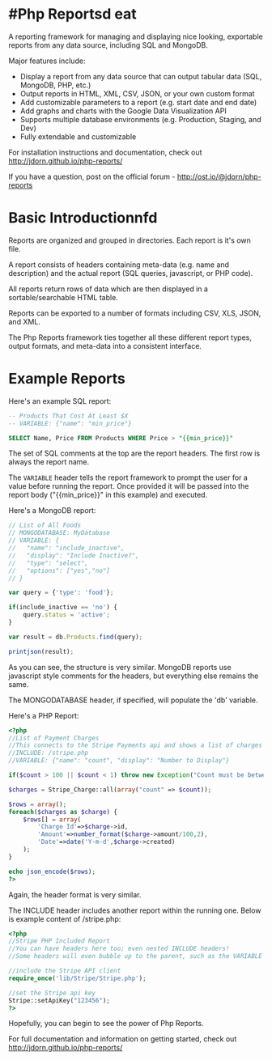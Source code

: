 #Php Reportsd eat
===========

A reporting framework for managing and displaying nice looking, exportable reports from any data source, including SQL and MongoDB.

Major features include:

*   Display a report from any data source that can output tabular data (SQL, MongoDB, PHP, etc.)
*   Output reports in HTML, XML, CSV, JSON, or your own custom format
*   Add customizable parameters to a report (e.g. start date and end date)
*   Add graphs and charts with the Google Data Visualization API
*   Supports multiple database environments (e.g. Production, Staging, and Dev)
*   Fully extendable and customizable

For installation instructions and documentation, check out http://jdorn.github.io/php-reports/

If you have a question, post on the official forum - http://ost.io/@jdorn/php-reports


Basic Introductionnfd
============

Reports are organized and grouped in directories.  Each report is it's own file.

A report consists of headers containing meta-data (e.g. name and description) 
and the actual report (SQL queries, javascript, or PHP code).

All reports return rows of data which are then displayed in a sortable/searchable HTML table.

Reports can be exported to a number of formats including CSV, XLS, JSON, and XML.

The Php Reports framework ties together all these different report types, output formats, and meta-data into
a consistent interface.

Example Reports
==============

Here's an example SQL report:

```sql
-- Products That Cost At Least $X
-- VARIABLE: {"name": "min_price"}

SELECT Name, Price FROM Products WHERE Price > "{{min_price}}"
```

The set of SQL comments at the top are the report headers.  The first row is always the report name.

The `VARIABLE` header tells the report framework to prompt the user for a value before running the report.  Once provided
it will be passed into the report body ("{{min_price}}" in this example) and executed.


Here's a MongoDB report:

```js
// List of All Foods
// MONGODATABASE: MyDatabase
// VARIABLE: {
//   "name": "include_inactive", 
//   "display": "Include Inactive?", 
//   "type": "select",
//   "options": ["yes","no"]
// }

var query = {'type': 'food'};

if(include_inactive == 'no') {
    query.status = 'active';
}

var result = db.Products.find(query);

printjson(result);
```

As you can see, the structure is very similar.  MongoDB reports use javascript style comments for the headers, but everything else remains the same.

The MONGODATABASE header, if specified, will populate the 'db' variable.


Here's a PHP Report:

```php
<?php
//List of Payment Charges
//This connects to the Stripe Payments api and shows a list of charges
//INCLUDE: /stripe.php
//VARIABLE: {"name": "count", "display": "Number to Display"}

if($count > 100 || $count < 1) throw new Exception("Count must be between 1 and 100");

$charges = Stripe_Charge::all(array("count" => $count));

$rows = array();
foreach($charges as $charge) {
    $rows[] = array(
        'Charge Id'=>$charge->id,
        'Amount'=>number_format($charge->amount/100,2),
        'Date'=>date('Y-m-d',$charge->created)
    );
}

echo json_encode($rows);
?>
```
Again, the header format is very similar.  

The INCLUDE header includes another report within the running one.  Below is example content of /stripe.php:

```php
<?php
//Stripe PHP Included Report
//You can have headers here too; even nested INCLUDE headers!
//Some headers will even bubble up to the parent, such as the VARIABLE header

//include the Stripe API client
require_once('lib/Stripe/Stripe.php');

//set the Stripe api key
Stripe::setApiKey("123456");
?>
```

Hopefully, you can begin to see the power of Php Reports.

For full documentation and information on getting started, check out http://jdorn.github.io/php-reports/
